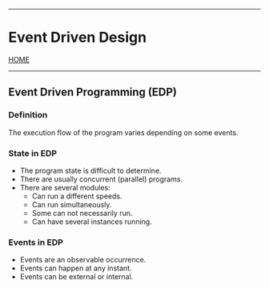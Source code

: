 
---
# Event Driven Design

[HOME](/README.md)

---
## Event Driven Programming (EDP)
### Definition
The execution flow of the program varies depending on some events.
### State in EDP
- The program state is difficult to determine.
- There are usually concurrent (parallel) programs.
- There are several modules:
	- Can run a different speeds.
	- Can run simultaneously.
	- Some can not necessarily run.
	- Can have several instances running.
### Events in EDP
- Events are an observable occurrence.
- Events can happen at any instant.
- Events can be external or internal.